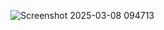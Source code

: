 ![Screenshot 2025-03-08 094713](https://github.com/user-attachments/assets/61d7ecac-f210-439a-964e-70892b62d34b)
